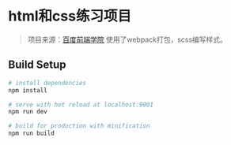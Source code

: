 # html和css练习项目

> 项目来源：[百度前端学院](http://ife.baidu.com/course/detail/id/43)
使用了webpack打包，scss编写样式。

## Build Setup

``` bash
# install dependencies
npm install

# serve with hot reload at localhost:9001
npm run dev

# build for production with minification
npm run build
